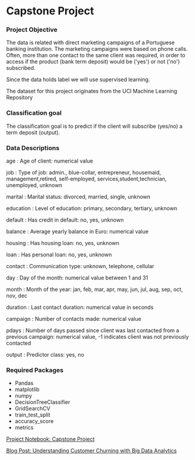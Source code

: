 # Capstone Project 

### Project Objective

The data is related with direct marketing campaigns of a Portuguese banking institution. The marketing campaigns were based on phone calls. Often, more than one contact to the same client was required, in order to access if the product (bank term deposit) would be ('yes') or not ('no') subscribed.

Since the data holds label we will use supervised learning.

The dataset for this project originates from the UCI Machine Learning Repository

### Classification goal
The classification goal is to predict if the client will subscribe (yes/no) a term deposit (output).

### Data Descriptions

age : Age of client: numerical value

job	: Type of job: admin., blue-collar, entrepreneur, housemaid, management,retired, self-employed, services,student,technician, unemployed, unknown

marital : Marital status: divorced, married, single, unknown

education : Level of education: primary, secondary, tertiary, unknown

default : Has credit in default: no, yes, unknown

balance : Average yearly balance in Euro: numerical value

housing : Has housing loan: no, yes, unknown

loan : Has personal loan: no, yes, unknown

contact : Communication type: unknown, telephone, cellular

day : Day of the month: numerical value between 1 and 31

month : Month of the year: jan, feb, mar, apr, may, jun, jul, aug, sep, oct, nov, dec

duration : Last contact duration: numerical value in seconds

campaign : Number of contacts made: numerical value

pdays : Number of days passed since client was last contacted from a previous campaign: numerical value, -1 indicates client was not previously contacted

output : Predictor class: yes, no

### Required Packages

* Pandas
* matplotlib
* numpy
* DecisionTreeClassifier
* GridSearchCV
* train_test_split
* accuracy_score
* metrics


[Project Notebook: Capstone Project](https://github.com/abdulazizatty/Capstone/blob/master/Capstone.ipynb)



[Blog Post: Understanding Customer Churning with Big Data Analytics](https://medium.com/@bowenchen/understanding-customer-churning-with-big-data-analytics-70ce4eb17669)

